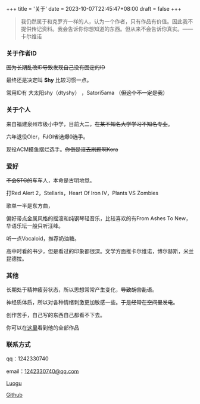 +++
title = '关于'
date = 2023-10-07T22:45:47+08:00
draft = false
+++

> 我仍然属于和克罗齐一样的人，认为一个作者，只有作品有价值。因此我不提供传记资料。我会告诉你你想知道的东西。但从来不会告诉你真实。——卡尔维诺

### 关于作者ID

~~因为长期乱改ID导致发现自己没有固定的ID~~

最终还是决定叫 **Shy** 比较习惯一点。

常用ID有 大太阳shy（dtyshy） ，Satori5ama （~~但这个不一定是我~~）

### 关于个人

来自福建泉州市级小中学，目前大二，~~在某不知名大学学习不知名专业~~。

六年退役OIer，~~FJOI省选爆0选手~~。

现役ACM摸鱼摆烂选手。~~你倒是滚去刷题啊Kora~~

### 爱好

~~不会STG的~~车车人，本命是古明地觉。

打Red Alert 2，Stellaris，Heart Of Iron Ⅳ，Plants VS Zombies

歌单一半是东方曲，

偏好带点金属风格的摇滚和纯钢琴轻音乐，比较喜欢的有From Ashes To New，华语乐坛一般只听汪峰。

听一点Vocaloid，推荐奶油糖。

高中时看的书少，但是看过的印象都很深。文学方面推卡尔维诺，博尔赫斯，米兰昆德拉。

### 其他

长期处于精神疲劳状态，所以思想常常产生变化，~~导致胡言乱语~~。

神经质体质，所以对各种情绪刺激更加敏感一些。~~于是经常在空间里发电~~。

创作苦手，自己写的东西自己都看不下去。

你可以在[这里](https://satori5ama.github.io/posts/)看到他的全部作品

### 联系方式

qq：1242330740

email：1242330740@qq.com

[Luogu](https://www.luogu.com.cn/user/72462)

[Github](https://github.com/Satori5ama/)





